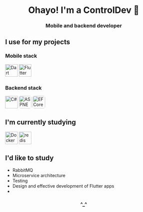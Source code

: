 <h1 id="header" align="center">
Ohayo! I'm a ControlDev 👋
</h1>
<h3 id="info" align="center">
Mobile and backend developer
</h3>

## I use for my projects 

### Mobile stack
<div>
  <img width="40" src="https://user-images.githubusercontent.com/25181517/186150304-1568ffdf-4c62-4bdc-9cf1-8d8efcea7c5b.png" alt="Dart" title="Dart"/>
  <img width="40" src="https://user-images.githubusercontent.com/25181517/186150365-da1eccce-6201-487c-8649-45e9e99435fd.png" alt="Flutter" title="Flutter"/>
</div>

### Backend stack
<div>
  <img height="40" src="https://user-images.githubusercontent.com/25181517/121405384-444d7300-c95d-11eb-959f-913020d3bf90.png" alt="C#" title="C#"/>
  <img height="40" style="background-color: #ffffff; border-radius: 5px;" src="https://pgroene.files.wordpress.com/2018/02/asp-net-core-logo-1.png" alt="ASPNETCore" title="ASPNETCore"/>
  <img height="40" style="border-radius: 5px;" src="https://encrypted-tbn0.gstatic.com/images?q=tbn:ANd9GcSCqAOrxwffQnlfr6UIQhPzXxUZ_jIOLYQCSw&usqp=CAU" alt="EFCore" title="EFCore"/> 
</div>

## I'm currently studying
 <div >
	<img height="40" src="https://user-images.githubusercontent.com/25181517/117207330-263ba280-adf4-11eb-9b97-0ac5b40bc3be.png" alt="Docker" title="Docker"/>
  <img height="40" src="https://user-images.githubusercontent.com/25181517/182884894-d3fa6ee0-f2b4-4960-9961-64740f533f2a.png" alt="redis" title="redis"/>
</div>

## I'd like to study
- RabbitMQ
- Microservice architecture
- Testing
- Design and effective development of Flutter apps
- 
<h3 id="header" align="center">
^_^
</h3>
